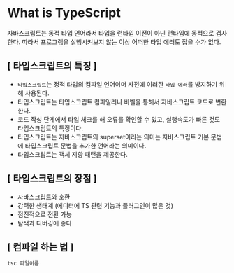 # What is TypeScript

자바스크립트는 동적 타입 언어라서 타입을 런타임 이전이 아닌 런타임에 동적으로 검사한다. 따라서 프로그램을 실행시켜보지 않는 이상 어떠한 타입 에러도 잡을 수가 없다.

## [ 타입스크립트의 특징 ]

- `타입스크립트`는 정적 타입의 컴파일 언어이며 사전에 이러한 `타입 에러`를 방지하기 위해 사용된다.
- 타입스크립트는 타입스크립트 컴파일러나 바벨을 통해서 자바스크립트 코드로 변환한다.
- 코드 작성 단계에서 타입 체크를 해 오류를 확인할 수 있고, 실행속도가 빠른 것도 타입스크립트의 특징이다.
- 타입스크립트는 자바스크립트의 superset이라는 의미는 자바스크립트 기본 문법에 타입스크립트 문법을 추가한 언어라는 의미이다.
- 타입스크립트는 객체 지향 패턴을 제공한다.

## [ 타입스크립트의 장점 ]

- 자바스크립트와 호환
- 강력한 생태계 (에디터에 TS 관련 기능과 플러그인이 많은 것)
- 점진적으로 전환 가능
- 탐색과 디버깅에 좋다

## [ 컴파일 하는 법 ]

```js
tsc 파일이름
```
